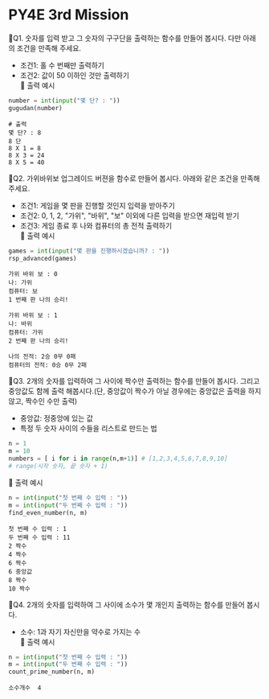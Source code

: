 # PY4E 3rd Mission
📌Q1. 숫자를 입력 받고 그 숫자의 구구단을 출력하는 함수를 만들어 봅시다. 다만 아래의 조건을 만족해 주세요.
* 조건1: 홀 수 번째만 출력하기
* 조건2: 값이 50 이하인 것만 출력하기  
🔽 출력 예시
```python
number = int(input("몇 단? : "))
gugudan(number)
```
```
# 출력
몇 단? : 8
8 단
8 X 1 = 8
8 X 3 = 24
8 X 5 = 40
```

📌Q2. 가위바위보 업그레이드 버젼을 함수로 만들어 봅시다. 아래와 같은 조건을 만족해 주세요.
* 조건1: 게임을 몇 판을 진행할 것인지 입력을 받아주기
* 조건2: 0, 1, 2, "가위", "바위", "보" 이외에 다른 입력을 받으면 재입력 받기
* 조건3: 게임 종료 후 나와 컴퓨터의 총 전적 출력하기  
🔽 출력 예시
```python
games = int(input("몇 판을 진행하시겠습니까? : "))
rsp_advanced(games)
```
```
가위 바위 보 : 0
나: 가위
컴퓨터: 보
1 번째 판 나의 승리!

가위 바위 보 : 1
나: 바위
컴퓨터: 가위
2 번째 판 나의 승리!

나의 전적: 2승 0무 0패
컴퓨터의 전적: 0승 0무 2패
```

📌Q3. 2개의 숫자를 입력하여 그 사이에 짝수만 출력하는 함수를 만들어 봅시다. 그리고 중앙값도 함께 출력 해봅시다.(단, 중앙값이 짝수가 아닐 경우에는 중앙값은 출력을 하지 않고, 짝수인 수만 출력)
* 중앙값: 정중앙에 있는 값
* 특정 두 숫자 사이의 수들을 리스트로 만드는 법
```python
n = 1
m = 10
numbers = [ i for i in range(n,m+1)] # [1,2,3,4,5,6,7,8,9,10]
# range(시작 숫자, 끝 숫자 + 1)
```
🔽 출력 예시
```python
n = int(input("첫 번째 수 입력 : "))
m = int(input("두 번째 수 입력 : "))
find_even_number(n, m)
```
```
첫 번째 수 입력 : 1
두 번째 수 입력 : 11
2 짝수
4 짝수
6 짝수
6 중앙값
8 짝수
10 짝수
```

📌Q4. 2개의 숫자를 입력하여 그 사이에 소수가 몇 개인지 출력하는 함수를 만들어 봅시다.
* 소수: 1과 자기 자신만을 약수로 가지는 수  
🔽 출력 예시 
```python
n = int(input("첫 번째 수 입력 : "))
m = int(input("두 번째 수 입력 : "))
count_prime_number(n, m)
```
```
소수개수  4
```

